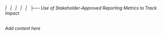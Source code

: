 ###### |   |   |   |   |   ├── Use of Stakeholder-Approved Reporting Metrics to Track Impact

*Add content here*
